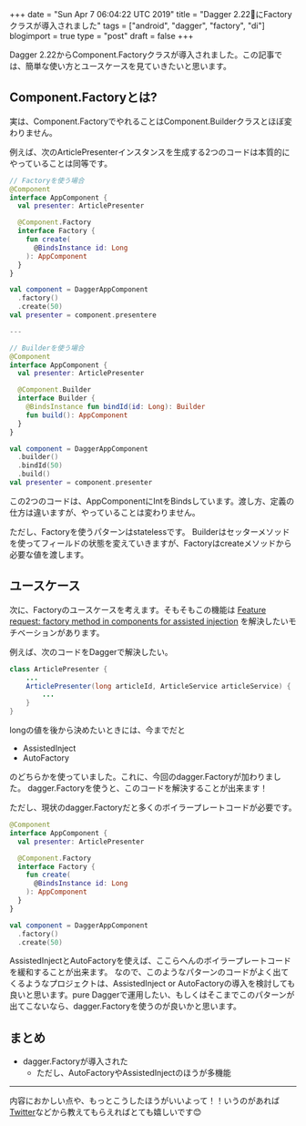 +++
date = "Sun Apr  7 06:04:22 UTC 2019"
title = "Dagger 2.22にFactoryクラスが導入されました"
tags = ["android", "dagger", "factory", "di"]
blogimport = true
type = "post"
draft = false
+++

Dagger 2.22からComponent.Factoryクラスが導入されました。この記事では、簡単な使い方とユースケースを見ていきたいと思います。

## Component.Factoryとは?

実は、Component.FactoryでやれることはComponent.Builderクラスとほぼ変わりません。

例えば、次のArticlePresenterインスタンスを生成する2つのコードは本質的にやっていることは同等です。

```kotlin
// Factoryを使う場合
@Component
interface AppComponent {
  val presenter: ArticlePresenter

  @Component.Factory
  interface Factory {
    fun create(
      @BindsInstance id: Long
    ): AppComponent
  }
}

val component = DaggerAppComponent
  .factory()
  .create(50)
val presenter = component.presentere

---

// Builderを使う場合
@Component
interface AppComponent {
  val presenter: ArticlePresenter

  @Component.Builder
  interface Builder {
    @BindsInstance fun bindId(id: Long): Builder
    fun build(): AppComponent
  }
}

val component = DaggerAppComponent
  .builder()
  .bindId(50)
  .build()
val presenter = component.presenter
```

この2つのコードは、AppComponentにIntをBindsしています。渡し方、定義の仕方は違いますが、やっていることは変わりません。

ただし、Factoryを使うパターンはstatelessです。
Builderはセッターメソッドを使ってフィールドの状態を変えていきますが、Factoryはcreateメソッドから必要な値を渡します。

## ユースケース

次に、Factoryのユースケースを考えます。そもそもこの機能は [Feature request: factory method in components for assisted injection](https://github.com/google/dagger/issues/935) を解決したいモチベーションがあります。

例えば、次のコードをDaggerで解決したい。

```java
class ArticlePresenter {
	...
	ArticlePresenter(long articleId, ArticleService articleService) {
		...
	}
}
```

longの値を後から決めたいときには、今までだと

- AssistedInject
- AutoFactory

のどちらかを使っていました。これに、今回のdagger.Factoryが加わりました。
dagger.Factoryを使うと、このコードを解決することが出来ます！

ただし、現状のdagger.Factoryだと多くのボイラープレートコードが必要です。

```kotlin
@Component
interface AppComponent {
  val presenter: ArticlePresenter

  @Component.Factory
  interface Factory {
    fun create(
      @BindsInstance id: Long
    ): AppComponent
  }
}

val component = DaggerAppComponent
  .factory()
  .create(50)
```

AssistedInjectとAutoFactoryを使えば、ここらへんのボイラープレートコードを緩和することが出来ます。
なので、このようなパターンのコードがよく出てくるようなプロジェクトは、AssistedInject or AutoFactoryの導入を検討しても良いと思います。pure Daggerで運用したい、もしくはそこまでこのパターンが出てこないなら、dagger.Factoryを使うのが良いかと思います。

## まとめ

- dagger.Factoryが導入された
  - ただし、AutoFactoryやAssistedInjectのほうが多機能

---

内容におかしい点や、もっとこうしたほうがいいよって！！いうのがあれば[Twitter](https://twitter.com/stsn_jp)などから教えてもらえればとても嬉しいです😊

